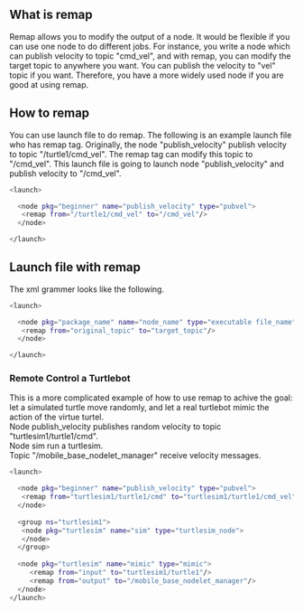 ## What is remap
Remap allows you to modify the output of a node. It would be flexible if you can use one node to do different jobs. For instance, you write a node which can publish velocity to topic "cmd_vel", and with remap, you can modify the target topic to anywhere you want. You can publish the velocity to "vel" topic if you want. Therefore, you have a more widely used node if you are good at using remap. <br>

## How to remap
You can use launch file to do remap. The following is an example launch file who has remap tag. Originally, the node "publish_velocity" publish velocity to topic "/turtle1/cmd_vel". The remap tag can modify this topic to "/cmd_vel". This launch file is going to launch node "publish_velocity" and publish velocity to "/cmd_vel". 
```bash
<launch>

  <node pkg="beginner" name="publish_velocity" type="pubvel">
   <remap from="/turtle1/cmd_vel" to="/cmd_vel"/> 
  </node>

</launch>
```
## Launch file with remap
The xml grammer looks like the following.
```bash
<launch>

  <node pkg="package_name" name="node_name" type="executable file_name">
   <remap from="original_topic" to="target_topic"/> 
  </node>

</launch>
```
### Remote Control a Turtlebot
This is a more complicated example of how to use remap to achive the goal: let a simulated turtle move randomly, and let a real turtlebot mimic the action of the virtue turtel.<br>
Node publish_velocity publishes random velocity to topic "turtlesim1/turtle1/cmd". <br>
Node sim run a turtlesim. <br>
Topic "/mobile_base_nodelet_manager" receive velocity messages.
```bash
<launch>

  <node pkg="beginner" name="publish_velocity" type="pubvel">
   <remap from="turtlesim1/turtle1/cmd" to="turtlesim1/turtle1/cmd_vel"/> 
  </node>
   
  <group ns="turtlesim1">
   <node pkg="turtlesim" name="sim" type="turtlesim_node">
   </node>
  </group>
  
  <node pkg="turtlesim" name="mimic" type="mimic">
     <remap from="input" to="turtlesim1/turtle1"/> 
     <remap from="output" to="/mobile_base_nodelet_manager"/>
  </node> 
</launch>
```
